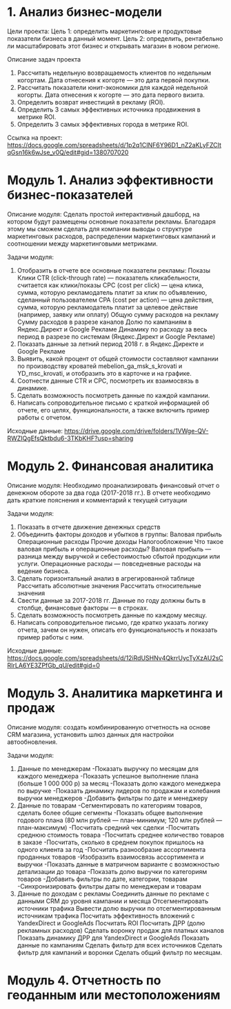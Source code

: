 # 1. Анализ бизнес-модели

Цели проекта:
Цель 1: определить маркетинговые и продуктовые показатели бизнеса в данный момент.
Цель 2: определить, рентабельно ли масштабировать этот бизнес и открывать магазин в новом регионе.

Описание задач проекта
1. Рассчитать недельную возвращаемость клиентов по недельным когортам. Дата отнесения к когорте — это дата первой покупки.
2. Рассчитать показатели юнит-экономики для каждой недельной когорты. Дата отнесения к когорте — это дата первого визита.
3. Определить возврат инвестиций в рекламу (ROI).
4. Определить 3 самых эффективных источника продвижения в метрике ROI.
5. Определить 3 самых эффективных города в метрике ROI.

Ссылка на проект:
https://docs.google.com/spreadsheets/d/1p2q1CINF6Y96D1_nZ2aKLyFZCItqGsn16k6wJse_v0Q/edit#gid=1380707020

# Модуль 1. Анализ эффективности бизнес-показателей

Описание модуля:
Сделать простой интерактивный дашборд, на котором будут размещены основные показатели рекламы. Благодаря этому мы сможем сделать для компании выводы о структуре маркетинговых расходов, распределении маркетинговых кампаний и соотношении между маркетинговыми метриками.

Задачи модуля:
1. Отобразить в отчете все основные показатели рекламы:
Показы
Клики
CTR (click-through rate) — показатель кликабельности, считается как клики/показы
CPC (cost per click) — цена клика, сумма, которую рекламодатель платит за клик по объявлению, сделанный пользователем
CPA (cost per action) — цена действия, сумма, которую рекламодатель платит за целевое действие (например, заявку или оплату)
Общую сумму расходов на рекламу
Сумму расходов в разрезе каналов
Долю по кампаниям в Яндекс.Директ и Google Рекламе
Динамику по расходу за весь период в разрезе по системам (Яндекс.Директ и Google Рекламе)
2. Показать данные за летний период 2018 г. в Яндекс.Директе и Google Рекламе
3. Выявить, какой процент от общей стоимости составляют кампании по производству кроватей mebelion_ga_msk_s_krovati и YD_msc_krovati, и отобразить это в карточке и на графике.
4. Соотнести данные CTR и CPC, посмотреть их взаимосвязь в динамике.
5. Сделать возможность посмотреть данные по каждой кампании.
6. Написать сопроводительное письмо с краткой информацией об отчете, его целях, функциональности, а также включить пример работы с отчетом.

Исходные данные:
https://drive.google.com/drive/folders/1VWge-QV-RWZIQgEfsQktbdu6-3TKbKHF?usp=sharing

# Модуль 2. Финансовая аналитика

Описание модуля:
Необходимо проанализировать финансовый отчет о денежном обороте за два года (2017-2018 гг.). В отчете необходимо дать краткие пояснения и комментарий к текущей ситуации

Задачи модуля:
1. Показать в отчете движение денежных средств
2. Объединить факторы доходов и убытков в группы:
Валовая прибыль
Операционные расходы
Прочие доходы
Налогообложение
Что такое валовая прибыль и операционные расходы?
Валовая прибыль — разница между выручкой и себестоимостью сбытой продукции или услуги.
Операционные расходы — повседневные расходы на ведение бизнеса.
3. Сделать горизонтальный анализ в агрегированной таблице
Рассчитать абсолютные значения
Рассчитать относительные значения
4. Свести данные за 2017-2018 гг. Данные по году должны быть в столбце, финансовые факторы — в строках.
5. Сделать возможность посмотреть данные по каждому месяцу.
6. Написать сопроводительное письмо, где кратко указать логику отчета, зачем он нужен, описать его функциональность и показать пример работы с ним.

Исходные данные:
https://docs.google.com/spreadsheets/d/12iRdUSHNv4QkrrUycTyXzAU2sCRIrLA6YE3ZPfGb_qU/edit#gid=0

# Модуль 3. Аналитика маркетинга и продаж

Описание модуля:
создать комбинированную отчетность на основе CRM магазина, установить шлюз данных для настройки автообновления. 

Задачи модуля:
1. Данные по менеджерам
-Показать выручку по месяцам для каждого менеджера
-Показать успешное выполнение плана (больше 1 000 000 р) за месяц
-Показать долю каждого менеджера по выручке
-Показать динамику лидеров по продажам и колебания выручки менеджеров
-Добавить фильтры по дате и менеджеру
2. Данные по товарам
-Сегментировать по категориям товаров, сделать более общие сегменты
-Показать общее выполнение годового плана (80 млн рублей — план-минимум; 120 млн рублей — план-максимум)
-Посчитать средний чек сделки
-Посчитать среднюю стоимость товара
-Посчитать среднее количество товаров в заказе
-Посчитать, сколько в среднем покупок пришлось на одного клиента за год
-Посчитать разнообразие ассортимента проданных товаров
-Изобразить взаимосвязь ассортимента и выручки
-Показать данные в матричном варианте с возможностью детализации до товара
-Показать долю выручки по категориям товаров
-Добавить фильтры по дате, категории, товарам
-Синхронизировать фильтры даты по менеджерам и товарам
3.  Данные по доходам с рекламы
Соединить данные по рекламе с данными CRM до уровня кампании и месяца
Отсегментировать источники трафика
Вывести долю выручки по отсегментированным источникам трафика
Посчитать эффективность вложений с YandexDirect и GoogleAds
Посчитать ROI
Посчитать ДРР (долю рекламных расходов)
Сделать воронку продаж для платных каналов
Показать динамику ДРР для YandexDirect и GoogleAds
Показать данные по кампаниям
Сделать фильтр для всех источников
Сделать фильтр для кампаний и воронки
Сделать общий фильтр по месяцам.

# Модуль 4. Отчетность по геоданным или местоположениям

